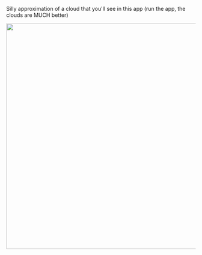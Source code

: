Silly approximation of a cloud that you'll see in this app (run the app, the clouds are MUCH better)

<p align="center">
  <img width="600" src="https://raw.githubusercontent.com/Carmen-Dominguez/Cloud-Simulator/refs/heads/ds/random-stuff/some.svg">
</p>
